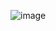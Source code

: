 ![image](https://user-images.githubusercontent.com/90842809/146369029-56ed0734-366f-4ab7-ac03-10e71332e507.png)

